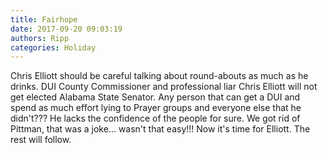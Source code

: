 ```yaml
---
title: Fairhope
date: 2017-09-20 09:03:19
authors: Ripp
categories: Holiday
---
```


 Chris Elliott should be careful talking about round-abouts as much as he drinks. DUI County Commissioner and professional liar Chris Elliott will not get elected Alabama State Senator. Any person that can get a DUI and spend as much effort lying to Prayer groups and everyone else that he didn't???  He lacks the confidence of the people for sure. We got rid of Pittman, that was a joke... wasn't that easy!!! Now it's time for Elliott. The rest will follow.